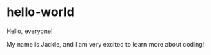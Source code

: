 # hello-world

Hello, everyone!

My name is Jackie, and I am very excited to learn more about coding! 

